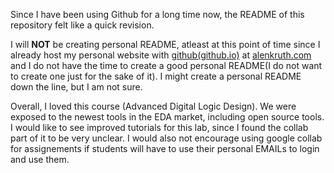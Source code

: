 Since I have been using Github for a long time now, the README of this repository felt like a quick revision.

I will **NOT** be creating personal README, atleast at this point of time since I already host my personal website with [github(github.io)](https://alenkruth.github.io) at [alenkruth.com](https://alenkruth.com) and I do not have the time to create a good personal README(I do not want to create one just for the sake of it). I might create a personal README down the line, but I am not sure.

Overall, I loved this course (Advanced Digital Logic Design). We were exposed to the newest tools in the EDA market, including open source tools.
I would like to see improved tutorials for this lab, since I found the collab part of it to be very unclear. I would also not encourage using google collab for assignements if students will have to use their personal EMAILs to login and use them. 
